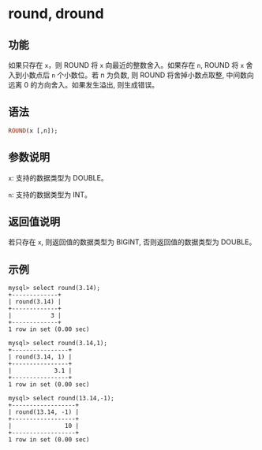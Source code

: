 # round, dround

## 功能

如果只存在 `x`，则 ROUND 将 `x` 向最近的整数舍入。如果存在 `n`, ROUND 将 `x` 舍入到小数点后 `n` 个小数位。若 n 为负数, 则 ROUND 将舍掉小数点取整, 中间数向远离 0 的方向舍入。如果发生溢出, 则生成错误。

## 语法

```Haskell
ROUND(x [,n]);
```

## 参数说明

`x`: 支持的数据类型为 DOUBLE。

`n`: 支持的数据类型为 INT。

## 返回值说明

若只存在 `x`, 则返回值的数据类型为 BIGINT, 否则返回值的数据类型为 DOUBLE。

## 示例

```Plain Text
mysql> select round(3.14);
+-------------+
| round(3.14) |
+-------------+
|           3 |
+-------------+
1 row in set (0.00 sec)

mysql> select round(3.14,1);
+----------------+
| round(3.14, 1) |
+----------------+
|            3.1 |
+----------------+
1 row in set (0.00 sec)

mysql> select round(13.14,-1);
+------------------+
| round(13.14, -1) |
+------------------+
|               10 |
+------------------+
1 row in set (0.00 sec)
```
